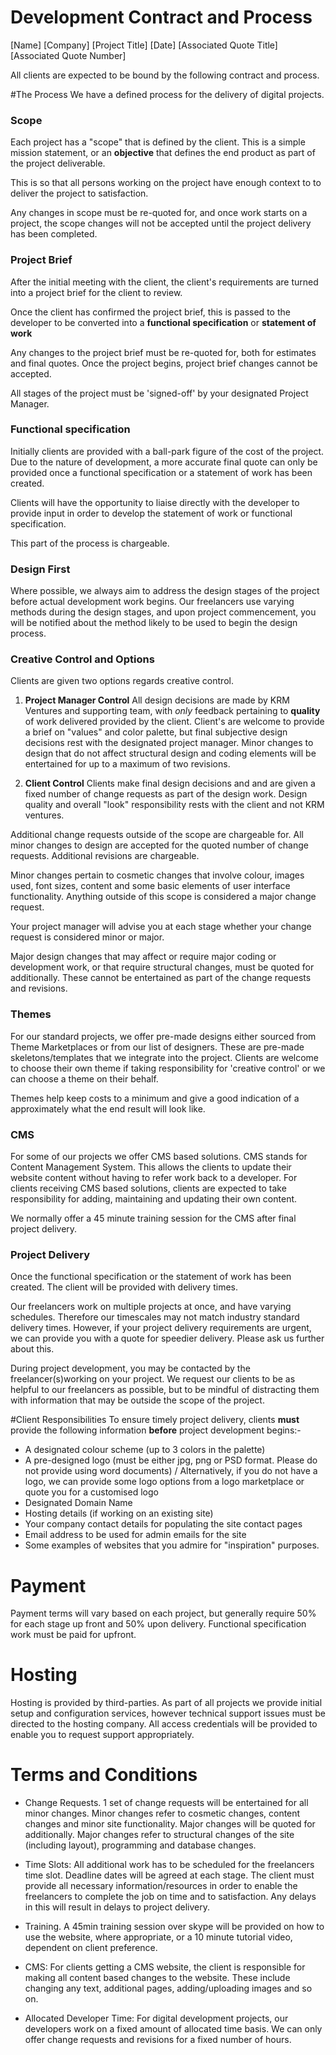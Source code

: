 Development Contract and Process
================================

[Name]
[Company]
[Project Title]
[Date]
[Associated Quote Title]
[Associated Quote Number]

All clients are expected to be bound by the following contract and process.

#The Process
We have a defined process for the delivery of digital projects.

### Scope
Each project has a "scope" that is defined by the client.
This is a simple mission statement, or an **objective** that defines the end product as part of the project deliverable. 

This is so that all persons working on the project have enough context to to deliver the project to satisfaction.

Any changes in scope must be re-quoted for, and once work starts on a project, the scope changes will not be accepted until the project delivery has been completed.


### Project Brief
After the initial meeting with the client, the client's requirements are turned into a project brief for the client to review.

Once the client has confirmed the project brief, this is passed to the developer to be converted into a **functional specification** or **statement of work**

Any changes to the project brief must be re-quoted for, both for estimates and final quotes. Once the project begins, project brief changes cannot be accepted.

All stages of the project must be 'signed-off' by your designated Project Manager.


### Functional specification
Initially clients are provided with a ball-park figure of the cost of the project. Due to the nature of development, a more accurate final quote can only be provided once a functional specification or a statement of work has been created.

Clients will have the opportunity to liaise directly with the developer to provide input in order to develop the statement of work or functional specification. 

This part of the process is chargeable.

### Design First
Where possible, we always aim to address the design stages of the project before actual development work begins. Our freelancers use varying methods during the design stages, and upon project commencement, you will be notified about the method likely to be used to begin the design process.


### Creative Control and Options
Clients are given two options regards creative control.

1. **Project Manager Control** All design decisions are made by KRM Ventures and supporting team, with *only* feedback pertaining to **quality** of work delivered provided by the client. 
Client's are welcome to provide a brief on "values" and color palette, but final subjective design decisions rest with the designated project manager.
Minor changes to design that do not affect structural design and coding elements will be entertained for up to a maximum of two revisions.

2. **Client Control** Clients make final design decisions and and are given a fixed number of change requests as part of the design work. Design quality and overall "look" responsibility rests with the client and not KRM ventures. 

Additional change requests outside of the scope are chargeable for.
All minor changes to design are accepted for the quoted number of change requests. Additional revisions are chargeable.

Minor changes pertain to cosmetic changes that involve colour, images used, font sizes, content and some basic elements of user interface functionality. Anything outside of this scope is considered a major change request.

Your project manager will advise you at each stage whether your change request is considered minor or major.

Major design changes that may affect or require major coding or development work, or that require structural changes, must be quoted for additionally. These cannot be entertained as part of the change requests and revisions.


### Themes
For our standard projects, we offer pre-made designs either sourced from Theme Marketplaces or from our list of designers. These are pre-made skeletons/templates that we integrate into the project. Clients are welcome to choose their own theme if taking responsibility for 'creative control' or we can choose a theme on their behalf. 

Themes help keep costs to a minimum and give a good indication of a approximately what the end result will look like.


### CMS
For some of our projects we offer CMS based solutions. CMS stands for Content Management System. This allows the clients to update their website content without having to refer work back to a developer. For clients receiving CMS based solutions, clients are expected to take responsibility for adding, maintaining and updating their own content.

We normally offer a 45 minute training session for the CMS after final project delivery.



### Project Delivery
Once the functional specification or the statement of work has been created. The client will be provided with delivery times.

Our freelancers work on multiple projects at once, and have varying schedules. Therefore our timescales may not match industry standard delivery times. However, if your project delivery requirements are urgent, we can provide you with a quote for speedier delivery. Please ask us further about this.

During project development, you may be contacted by the freelancer(s)working on your project. We request our clients to be as helpful to our freelancers as possible, but to be mindful of distracting them with information that may be outside the scope of the project.

#Client Responsibilities
To ensure timely project delivery, clients **must** provide the following information **before** project development begins:-

- A designated colour scheme (up to 3 colors in the palette)
- A pre-designed logo (must be either jpg, png or PSD format. Please do not provide using word documents) / Alternatively, if you do not have a logo, we can provide some logo options from a logo marketplace or quote you for a customised logo
- Designated Domain Name
- Hosting details (if working on an existing site)
- Your company contact details for populating the site contact pages
- Email address to be used for admin emails for the site
- Some examples of websites that you admire for "inspiration" purposes.

# Payment
Payment terms will vary based on each project, but generally require 50% for each stage up front and 50% upon delivery. Functional specification work must be paid for upfront.

# Hosting
Hosting is provided by third-parties. As part of all projects we provide initial setup and configuration services, however technical support issues must be directed to the hosting company. All access credentials will be provided to enable you to request support appropriately.

# Terms and Conditions

- Change Requests.
1 set of change requests will be entertained for all minor changes. Minor changes refer to cosmetic changes, content changes and minor site functionality. Major changes will be quoted for additionally.
Major changes refer to structural changes of the site (including layout), programming and database changes.

- Time Slots: All additional work has to be scheduled for the freelancers time slot. Deadline dates will be agreed at each stage. The client must provide all necessary information/resources in order to enable the freelancers to complete the job on time and to satisfaction. Any delays in this will result in delays to project delivery.

- Training. A 45min training session over skype will be provided on how to use the website, where appropriate, or a 10 minute tutorial video, dependent on client preference.

- CMS: For clients getting a CMS website, the client is responsible for making all content based changes to the website. These include changing any text, additional pages, adding/uploading images and so on.

- Allocated Developer Time: For digital development projects, our developers work on a fixed amount of allocated time basis. We can only offer change requests and revisions for a fixed number of hours.




